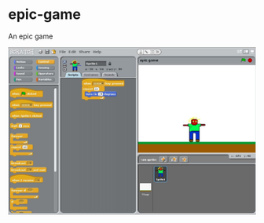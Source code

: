 # epic-game


An epic game

![screenshot](https://github.com/mewhubHawk/epic-game/blob/master/epic-game.JPG)